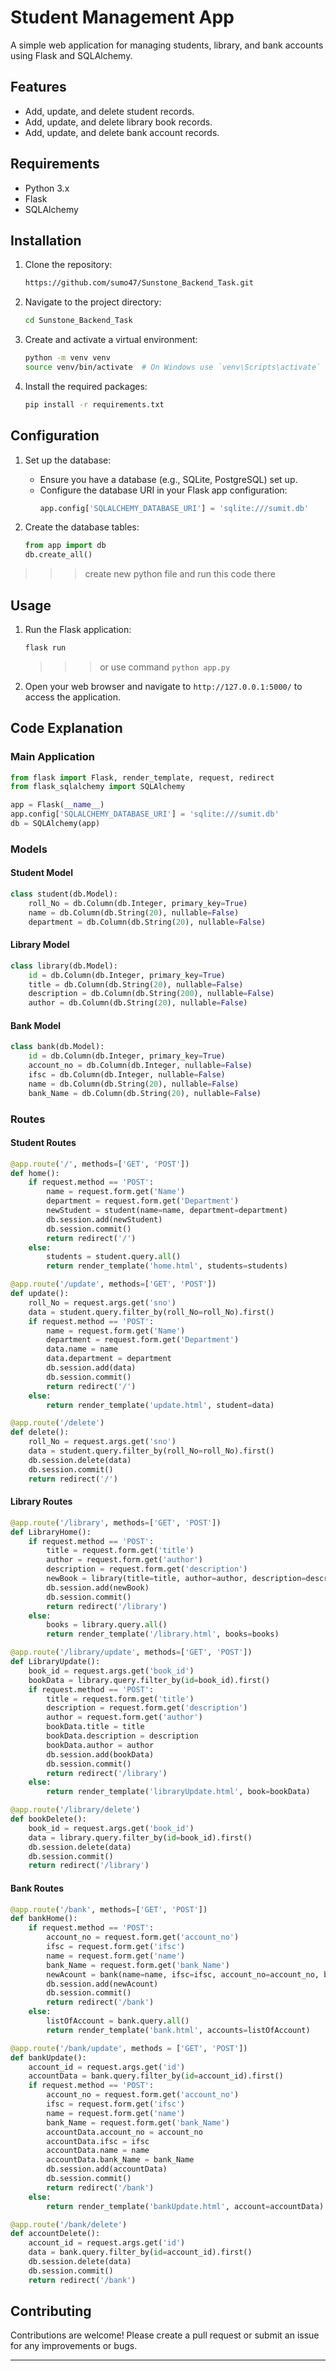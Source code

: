 # Student Management App

A simple web application for managing students, library, and bank accounts using Flask and SQLAlchemy.

## Features

* Add, update, and delete student records.
* Add, update, and delete library book records.
* Add, update, and delete bank account records.

## Requirements

* Python 3.x
* Flask
* SQLAlchemy

## Installation

1. Clone the repository:
   ```bash
   https://github.com/sumo47/Sunstone_Backend_Task.git
   ```
2. Navigate to the project directory:
   ```bash
   cd Sunstone_Backend_Task
   ```
3. Create and activate a virtual environment:
   ```bash
   python -m venv venv
   source venv/bin/activate  # On Windows use `venv\Scripts\activate`
   ```
4. Install the required packages:
   ```bash
   pip install -r requirements.txt
   ```

## Configuration

1. Set up the database:
   * Ensure you have a database (e.g., SQLite, PostgreSQL) set up.
   * Configure the database URI in your Flask app configuration:
     ```python
     app.config['SQLALCHEMY_DATABASE_URI'] = 'sqlite:///sumit.db'
     ```

2. Create the database tables:
   ```python
   from app import db
   db.create_all()
   ```
>>> create new python file and run this code there
## Usage

1. Run the Flask application:
   ```bash
   flask run
   ```
   >>> or use command `python app.py`
2. Open your web browser and navigate to `http://127.0.0.1:5000/` to access the application.

## Code Explanation

### Main Application

```python
from flask import Flask, render_template, request, redirect
from flask_sqlalchemy import SQLAlchemy

app = Flask(__name__)
app.config['SQLALCHEMY_DATABASE_URI'] = 'sqlite:///sumit.db'
db = SQLAlchemy(app)
```

### Models

#### Student Model

```python
class student(db.Model):
    roll_No = db.Column(db.Integer, primary_key=True)
    name = db.Column(db.String(20), nullable=False)
    department = db.Column(db.String(20), nullable=False)
```

#### Library Model

```python
class library(db.Model):
    id = db.Column(db.Integer, primary_key=True)
    title = db.Column(db.String(20), nullable=False)
    description = db.Column(db.String(200), nullable=False)
    author = db.Column(db.String(20), nullable=False)
```

#### Bank Model

```python
class bank(db.Model):
    id = db.Column(db.Integer, primary_key=True)
    account_no = db.Column(db.Integer, nullable=False)
    ifsc = db.Column(db.Integer, nullable=False)
    name = db.Column(db.String(20), nullable=False)
    bank_Name = db.Column(db.String(20), nullable=False)
```

### Routes

#### Student Routes

```python
@app.route('/', methods=['GET', 'POST'])
def home():
    if request.method == 'POST':
        name = request.form.get('Name')
        department = request.form.get('Department')
        newStudent = student(name=name, department=department)
        db.session.add(newStudent)
        db.session.commit()
        return redirect('/')
    else:
        students = student.query.all()
        return render_template('home.html', students=students)
```

```python
@app.route('/update', methods=['GET', 'POST'])
def update():
    roll_No = request.args.get('sno')
    data = student.query.filter_by(roll_No=roll_No).first()
    if request.method == 'POST':
        name = request.form.get('Name')
        department = request.form.get('Department')
        data.name = name
        data.department = department
        db.session.add(data)
        db.session.commit()
        return redirect('/')
    else:
        return render_template('update.html', student=data)
```

```python
@app.route('/delete')
def delete():
    roll_No = request.args.get('sno')
    data = student.query.filter_by(roll_No=roll_No).first()
    db.session.delete(data)
    db.session.commit()
    return redirect('/')
```

#### Library Routes

```python
@app.route('/library', methods=['GET', 'POST'])
def LibraryHome():
    if request.method == 'POST':
        title = request.form.get('title')
        author = request.form.get('author')
        description = request.form.get('description')
        newBook = library(title=title, author=author, description=description)
        db.session.add(newBook)
        db.session.commit()
        return redirect('/library')
    else:
        books = library.query.all()
        return render_template('/library.html', books=books)
```

```python
@app.route('/library/update', methods=['GET', 'POST'])
def LibraryUpdate():
    book_id = request.args.get('book_id')
    bookData = library.query.filter_by(id=book_id).first()
    if request.method == 'POST':
        title = request.form.get('title')
        description = request.form.get('description')
        author = request.form.get('author')
        bookData.title = title
        bookData.description = description
        bookData.author = author
        db.session.add(bookData)
        db.session.commit()
        return redirect('/library')
    else:
        return render_template('libraryUpdate.html', book=bookData)
```

```python
@app.route('/library/delete')
def bookDelete():
    book_id = request.args.get('book_id')
    data = library.query.filter_by(id=book_id).first()
    db.session.delete(data)
    db.session.commit()
    return redirect('/library')
```

#### Bank Routes

```python
@app.route('/bank', methods=['GET', 'POST'])
def bankHome():
    if request.method == 'POST':
        account_no = request.form.get('account_no')
        ifsc = request.form.get('ifsc')
        name = request.form.get('name')
        bank_Name = request.form.get('bank_Name')
        newAcount = bank(name=name, ifsc=ifsc, account_no=account_no, bank_Name=bank_Name)
        db.session.add(newAcount)
        db.session.commit()
        return redirect('/bank')
    else:
        listOfAccount = bank.query.all()
        return render_template('bank.html', accounts=listOfAccount)
```

```python
@app.route('/bank/update', methods = ['GET', 'POST'])
def bankUpdate():
    account_id = request.args.get('id')
    accountData = bank.query.filter_by(id=account_id).first()
    if request.method == 'POST':
        account_no = request.form.get('account_no')
        ifsc = request.form.get('ifsc')
        name = request.form.get('name')
        bank_Name = request.form.get('bank_Name')
        accountData.account_no = account_no
        accountData.ifsc = ifsc
        accountData.name = name
        accountData.bank_Name = bank_Name
        db.session.add(accountData)
        db.session.commit()
        return redirect('/bank')
    else:
        return render_template('bankUpdate.html', account=accountData)
```

```python
@app.route('/bank/delete')
def accountDelete():
    account_id = request.args.get('id')
    data = bank.query.filter_by(id=account_id).first()
    db.session.delete(data)
    db.session.commit()
    return redirect('/bank')
```

## Contributing

Contributions are welcome! Please create a pull request or submit an issue for any improvements or bugs.

---
